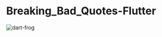 # Breaking_Bad_Quotes-Flutter

![dart-frog](https://github.com/tayloradam1999/holberton-flutter_intro/blob/main/readme_assets/70760bf1e88b184bb1bc.png)
